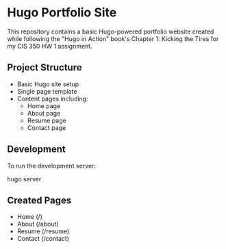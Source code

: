 # Hugo Portfolio Site

This repository contains a basic Hugo-powered portfolio website created while following the "Hugo in Action" book's Chapter 1: Kicking the Tires for my CIS 350 HW 1 assignment.

## Project Structure
- Basic Hugo site setup
- Single page template
- Content pages including:
  - Home page
  - About page
  - Resume page
  - Contact page

## Development
To run the development server:

hugo server

## Created Pages
- Home (/)
- About (/about)
- Resume (/resume)
- Contact (/contact)